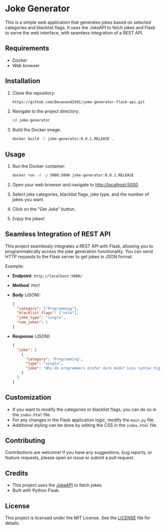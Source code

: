 # Joke Generator

This is a simple web application that generates jokes based on selected categories and blacklist flags. It uses the JokeAPI to fetch jokes and Flask to serve the web interface, with seamless integration of a REST API.

## Requirements

- Docker
- Web browser

## Installation

1. Clone the repository:

    ```bash
    https://github.com/Devanand2501/joke-generator-flask-api.git
    ```

2. Navigate to the project directory:

    ```bash
    cd joke-generator
    ```

3. Build the Docker image:

    ```bash
    docker build -t joke-generator:0.0.1.RELEASE .
    ```

## Usage

1. Run the Docker container:

    ```bash
    docker run -d -p 5000:5000 joke-generator:0.0.1.RELEASE
    ```

2. Open your web browser and navigate to [http://localhost:5000](http://localhost:5000).

3. Select joke categories, blacklist flags, joke type, and the number of jokes you want.

4. Click on the "Get Joke" button.

5. Enjoy the jokes!

## Seamless Integration of REST API

This project seamlessly integrates a REST API with Flask, allowing you to programmatically access the joke generation functionality. You can send HTTP requests to the Flask server to get jokes in JSON format.

Example:

- **Endpoint**: `http://localhost:5000/`
- **Method**: `POST`
- **Body** (JSON):
  
  ```json
  {
    "category": ["Programming"],
    "blacklist_flags": ["nsfw"],
    "joke_type": "single",
    "num_jokes": 1
  }
  ```

- **Response** (JSON):

  ```json
  {
    "joke": [
      {
        "category": "Programming",
        "type": "single",
        "joke": "Why do programmers prefer dark mode? Less syntax highlighting."
      }
    ]
  }

## Customization

- If you want to modify the categories or blacklist flags, you can do so in the `index.html` file.
- For any changes in the Flask application logic, modify the `main.py` file.
- Additional styling can be done by editing the CSS in the `index.html` file.

## Contributing

Contributions are welcome! If you have any suggestions, bug reports, or feature requests, please open an issue or submit a pull request.

## Credits

- This project uses the [JokeAPI](https://jokeapi.dev/) to fetch jokes.
- Built with Python Flask.

## License

This project is licensed under the MIT License. See the [LICENSE](LICENSE) file for details.

